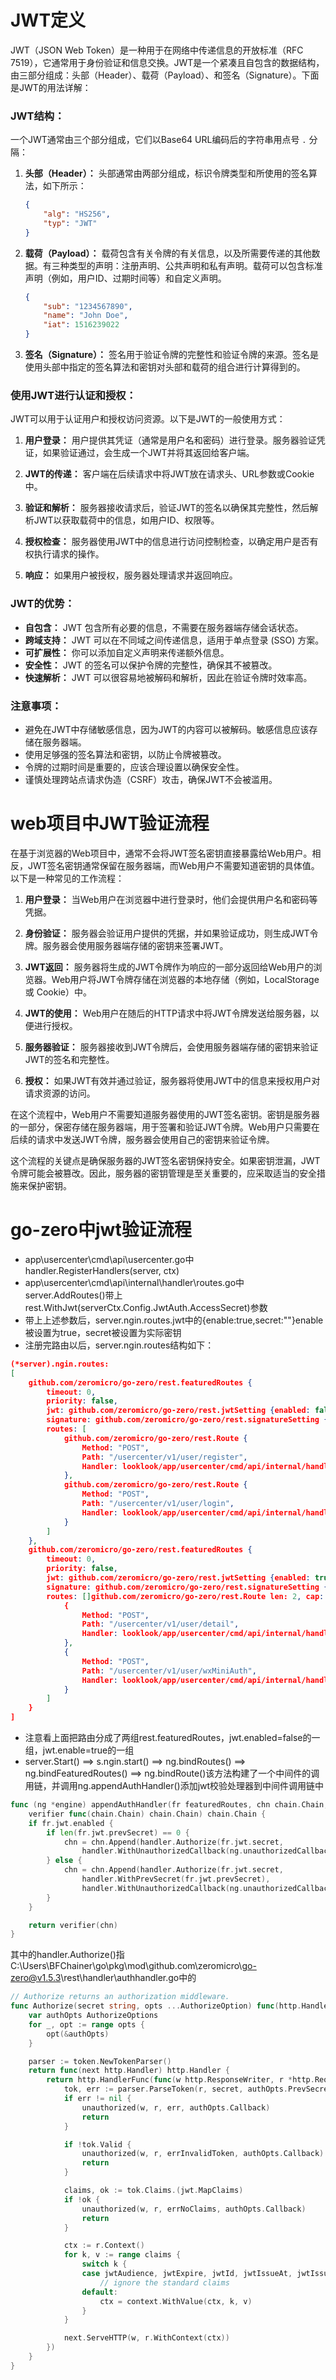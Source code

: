 # JWT定义

JWT（JSON Web Token）是一种用于在网络中传递信息的开放标准（RFC 7519），它通常用于身份验证和信息交换。JWT是一个紧凑且自包含的数据结构，由三部分组成：头部（Header）、载荷（Payload）、和签名（Signature）。下面是JWT的用法详解：

### JWT结构：

一个JWT通常由三个部分组成，它们以Base64 URL编码后的字符串用点号 `.` 分隔：

1. **头部（Header）：** 头部通常由两部分组成，标识令牌类型和所使用的签名算法，如下所示：

   ```json
   {
       "alg": "HS256",
       "typ": "JWT"
   }
   ```

2. **载荷（Payload）：** 载荷包含有关令牌的有关信息，以及所需要传递的其他数据。有三种类型的声明：注册声明、公共声明和私有声明。载荷可以包含标准声明（例如，用户ID、过期时间等）和自定义声明。

   ```json
   {
       "sub": "1234567890",
       "name": "John Doe",
       "iat": 1516239022
   }
   ```

3. **签名（Signature）：** 签名用于验证令牌的完整性和验证令牌的来源。签名是使用头部中指定的签名算法和密钥对头部和载荷的组合进行计算得到的。

### 使用JWT进行认证和授权：

JWT可以用于认证用户和授权访问资源。以下是JWT的一般使用方式：

1. **用户登录：** 用户提供其凭证（通常是用户名和密码）进行登录。服务器验证凭证，如果验证通过，会生成一个JWT并将其返回给客户端。

2. **JWT的传递：** 客户端在后续请求中将JWT放在请求头、URL参数或Cookie中。

3. **验证和解析：** 服务器接收请求后，验证JWT的签名以确保其完整性，然后解析JWT以获取载荷中的信息，如用户ID、权限等。

4. **授权检查：** 服务器使用JWT中的信息进行访问控制检查，以确定用户是否有权执行请求的操作。

5. **响应：** 如果用户被授权，服务器处理请求并返回响应。

### JWT的优势：

- **自包含：** JWT 包含所有必要的信息，不需要在服务器端存储会话状态。
- **跨域支持：** JWT 可以在不同域之间传递信息，适用于单点登录 (SSO) 方案。
- **可扩展性：** 你可以添加自定义声明来传递额外信息。
- **安全性：** JWT 的签名可以保护令牌的完整性，确保其不被篡改。
- **快速解析：** JWT 可以很容易地被解码和解析，因此在验证令牌时效率高。

### 注意事项：

- 避免在JWT中存储敏感信息，因为JWT的内容可以被解码。敏感信息应该存储在服务器端。
- 使用足够强的签名算法和密钥，以防止令牌被篡改。
- 令牌的过期时间是重要的，应该合理设置以确保安全性。
- 谨慎处理跨站点请求伪造（CSRF）攻击，确保JWT不会被滥用。

# web项目中JWT验证流程

在基于浏览器的Web项目中，通常不会将JWT签名密钥直接暴露给Web用户。相反，JWT签名密钥通常保留在服务器端，而Web用户不需要知道密钥的具体值。以下是一种常见的工作流程：

1. **用户登录：** 当Web用户在浏览器中进行登录时，他们会提供用户名和密码等凭据。

2. **身份验证：** 服务器会验证用户提供的凭据，并如果验证成功，则生成JWT令牌。服务器会使用服务器端存储的密钥来签署JWT。

3. **JWT返回：** 服务器将生成的JWT令牌作为响应的一部分返回给Web用户的浏览器。Web用户将JWT令牌存储在浏览器的本地存储（例如，LocalStorage 或 Cookie）中。

4. **JWT的使用：** Web用户在随后的HTTP请求中将JWT令牌发送给服务器，以便进行授权。

5. **服务器验证：** 服务器接收到JWT令牌后，会使用服务器端存储的密钥来验证JWT的签名和完整性。

6. **授权：** 如果JWT有效并通过验证，服务器将使用JWT中的信息来授权用户对请求资源的访问。

在这个流程中，Web用户不需要知道服务器使用的JWT签名密钥。密钥是服务器的一部分，保密存储在服务器端，用于签署和验证JWT令牌。Web用户只需要在后续的请求中发送JWT令牌，服务器会使用自己的密钥来验证令牌。

这个流程的关键点是确保服务器的JWT签名密钥保持安全。如果密钥泄漏，JWT令牌可能会被篡改。因此，服务器的密钥管理是至关重要的，应采取适当的安全措施来保护密钥。

# go-zero中jwt验证流程
- app\usercenter\cmd\api\usercenter.go中 handler.RegisterHandlers(server, ctx)
- app\usercenter\cmd\api\internal\handler\routes.go中 server.AddRoutes()带上rest.WithJwt(serverCtx.Config.JwtAuth.AccessSecret)参数
- 带上上述参数后，server.ngin.routes.jwt中的{enable:true,secret:""}enable被设置为true，secret被设置为实际密钥
- 注册完路由以后，server.ngin.routes结构如下：
```json
(*server).ngin.routes: 
[
    github.com/zeromicro/go-zero/rest.featuredRoutes {
        timeout: 0,
        priority: false,
        jwt: github.com/zeromicro/go-zero/rest.jwtSetting {enabled: false, secret: "", prevSecret: ""},
        signature: github.com/zeromicro/go-zero/rest.signatureSetting {SignatureConf: {}, enabled: false}, 
        routes: [
            github.com/zeromicro/go-zero/rest.Route {
                Method: "POST", 
                Path: "/usercenter/v1/user/register", 
                Handler: looklook/app/usercenter/cmd/api/internal/handler/user.RegisterHandler.func1
            },
            github.com/zeromicro/go-zero/rest.Route {
                Method: "POST", 
                Path: "/usercenter/v1/user/login", 
                Handler: looklook/app/usercenter/cmd/api/internal/handler/user.LoginHandler.func1
            }  
        ]
    },
    github.com/zeromicro/go-zero/rest.featuredRoutes {
        timeout: 0, 
        priority: false, 
        jwt: github.com/zeromicro/go-zero/rest.jwtSetting {enabled: true, secret: "ae0536f9-6450-4606-8e13-5a19ed505da0", prevSecret: ""}, 
        signature: github.com/zeromicro/go-zero/rest.signatureSetting {SignatureConf: {}, enabled: false}, 
        routes: []github.com/zeromicro/go-zero/rest.Route len: 2, cap: 2, [
            {
                Method: "POST", 
                Path: "/usercenter/v1/user/detail", 
                Handler: looklook/app/usercenter/cmd/api/internal/handler/user.DetailHandler.func1
            },
            {
                Method: "POST", 
                Path: "/usercenter/v1/user/wxMiniAuth", 
                Handler: looklook/app/usercenter/cmd/api/internal/handler/user.WxMiniAuthHandler.func1
            }
        ]
    }
]
```
- 注意看上面把路由分成了两组rest.featuredRoutes，jwt.enabled=false的一组，jwt.enable=true的一组
- server.Start() ==> s.ngin.start() ==> ng.bindRoutes() ==> ng.bindFeaturedRoutes() ==> ng.bindRoute()该方法构建了一个中间件的调用链，并调用ng.appendAuthHandler()添加jwt校验处理器到中间件调用链中
``````go
func (ng *engine) appendAuthHandler(fr featuredRoutes, chn chain.Chain,
	verifier func(chain.Chain) chain.Chain) chain.Chain {
	if fr.jwt.enabled {
		if len(fr.jwt.prevSecret) == 0 {
			chn = chn.Append(handler.Authorize(fr.jwt.secret,
				handler.WithUnauthorizedCallback(ng.unauthorizedCallback)))
		} else {
			chn = chn.Append(handler.Authorize(fr.jwt.secret,
				handler.WithPrevSecret(fr.jwt.prevSecret),
				handler.WithUnauthorizedCallback(ng.unauthorizedCallback)))
		}
	}

	return verifier(chn)
}
``````
其中的handler.Authorize()指C:\Users\BFChainer\go\pkg\mod\github.com\zeromicro\go-zero@v1.5.3\rest\handler\authhandler.go中的
``````go
// Authorize returns an authorization middleware.
func Authorize(secret string, opts ...AuthorizeOption) func(http.Handler) http.Handler {
	var authOpts AuthorizeOptions
	for _, opt := range opts {
		opt(&authOpts)
	}

	parser := token.NewTokenParser()
	return func(next http.Handler) http.Handler {
		return http.HandlerFunc(func(w http.ResponseWriter, r *http.Request) {
			tok, err := parser.ParseToken(r, secret, authOpts.PrevSecret)
			if err != nil {
				unauthorized(w, r, err, authOpts.Callback)
				return
			}

			if !tok.Valid {
				unauthorized(w, r, errInvalidToken, authOpts.Callback)
				return
			}

			claims, ok := tok.Claims.(jwt.MapClaims)
			if !ok {
				unauthorized(w, r, errNoClaims, authOpts.Callback)
				return
			}

			ctx := r.Context()
			for k, v := range claims {
				switch k {
				case jwtAudience, jwtExpire, jwtId, jwtIssueAt, jwtIssuer, jwtNotBefore, jwtSubject:
					// ignore the standard claims
				default:
					ctx = context.WithValue(ctx, k, v)
				}
			}

			next.ServeHTTP(w, r.WithContext(ctx))
		})
	}
}
``````
 
